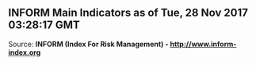## INFORM Main Indicators as of Tue, 28 Nov 2017 03:28:17 GMT

Source: **INFORM (Index For Risk Management) - http://www.inform-index.org**
